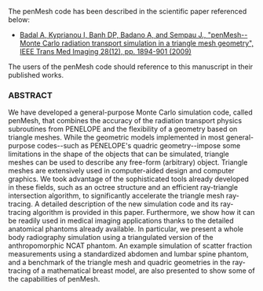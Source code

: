 The penMesh code has been described in the scientific paper referenced below:

  * [Badal A, Kyprianou I, Banh DP, Badano A, and Sempau J., "penMesh--Monte Carlo radiation transport simulation in a triangle mesh geometry", IEEE Trans Med Imaging 28(12), pp. 1894-901 (2009)](http://ieeexplore.ieee.org/xpls/abs_all.jsp?arnumber=4912407)

The users of the penMesh code should reference to this manuscript in their published works.

### ABSTRACT ###

We have developed a general-purpose Monte Carlo simulation code, called penMesh, that combines the accuracy of the radiation transport physics subroutines from PENELOPE and the flexibility of a geometry based on triangle meshes. While the geometric models implemented in most general-purpose codes--such as PENELOPE's quadric geometry--impose some limitations in the shape of the objects that can be simulated, triangle meshes can be used to describe any free-form (arbitrary) object. Triangle meshes are extensively used in computer-aided design and computer graphics. We took advantage of the sophisticated tools already developed in these fields, such as an octree structure and an efficient ray-triangle intersection algorithm, to significantly accelerate the triangle mesh ray-tracing. A detailed description of the new simulation code and its ray-tracing algorithm is provided in this paper. Furthermore, we show how it can be readily used in medical imaging applications thanks to the detailed anatomical phantoms already available. In particular, we present a whole body radiography simulation using a triangulated version of the anthropomorphic NCAT phantom. An example simulation of scatter fraction measurements using a standardized abdomen and lumbar spine phantom, and a benchmark of the triangle mesh and quadric geometries in the ray-tracing of a mathematical breast model, are also presented to show some of the capabilities of penMesh.